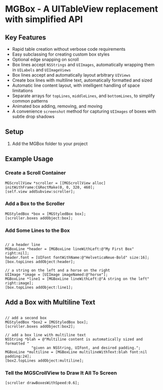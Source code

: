 # MGBox - A UITableView replacement with simplified API

## Key Features

- Rapid table creation without verbose code requirements
- Easy subclassing for creating custom box styles
- Optional edge snapping on scroll
- Box lines accept `NSStrings` and `UIImages`, automatically wrapping them in 
  `UILabels` and `UIImageViews`
- Box lines accept and automatically layout arbitrary `UIViews` 
- Create box lines with multiline text, automatically formatted and sized
- Automatic line content layout, with intelligent handling of space limitations
- Separate arrays for `topLines`, `middleLines`, and `bottomLines`, to simplify 
  common patterns
- Animated box adding, removing, and moving
- A convenience `screenshot` method for capturing `UIImages` of boxes with 
  subtle drop shadows

## Setup

1. Add the MGBox folder to your project

## Example Usage

### Create a Scroll Container

```objc
MGScrollView *scroller = [[MGScrollView alloc] initWithFrame:CGRectMake(0, 0, 320, 460];
[self.view addSubview:scroller];
```

### Add a Box to the Scroller

```objc
MGStyledBox *box = [MGStyledBox box];
[scroller.boxes addObject:box];
```

### Add Some Lines to the Box

```objc

// a header line
MGBoxLine *header = [MGBoxLine lineWithLeft:@"My First Box" right:nil];
header.font = [UIFont fontWithName:@"HelveticaNeue-Bold" size:16];
[box.topLines addObject:header];

// a string on the left and a horse on the right
UIImage *image = [UIImage imageNamed:@"horse"];
MGBoxLine *line1 = [MGBoxLine lineWithLeft:@"A string on the left" right:image];
[box.topLines addObject:line1];
```

## Add a Box with Multiline Text

```objc

// add a second box
MGStyledBox *box2 = [MGStyledBox box];
[scroller.boxes addObject:box2];

// add a box line with multiline text
NSString *blah = @"Multiline content is automatically sized and formatted "
            "given an NSString, UIFont, and desired padding.";
MGBoxLine *multiline = [MGBoxLine multilineWithText:blah font:nil padding:24];
[box2.topLines addObject:multiline];
```

### Tell the MGSCrollView to Draw It All To Screen

```objc
[scroller drawBoxesWithSpeed:0.6];
```
